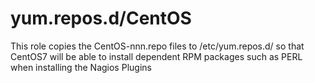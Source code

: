 # yum.repos.d/CentOS

This role copies the CentOS-nnn.repo files to /etc/yum.repos.d/ so that
CentOS7 will be able to install dependent RPM packages such as PERL
when installing the Nagios Plugins
 
